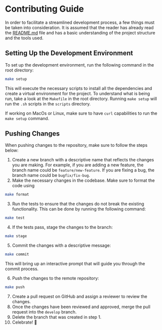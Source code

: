 # **Contributing Guide**

In order to facilitate a streamlined development process, a few things must be taken into consideration. It is assumed that the reader has already read the [README.md](README.md) file and has a basic understanding of the project structure and the tools used.

## **Setting Up the Development Environment**

To set up the development environment, run the following command in the root directory:

```bash
make setup
```

This will execute the necessary scripts to install all the dependencies and create a virtual environment for the project. To understand what is being run, take a look at the `Makefile` in the root directory. Running `make setup` will run the `.sh` scripts in the `scripts` directory.

If working on MacOs or Linux, make sure to have `curl` capabilities to run the `make setup` command.

## **Pushing Changes**

When pushing changes to the repository, make sure to follow the steps below:

1. Create a new branch with a descriptive name that reflects the changes you are making. For example, if you are adding a new feature, the branch name could be `feature/new-feature`. If you are fixing a bug, the branch name could be `bugfix/fix-bug`.
2. Make the necessary changes in the codebase. Make sure to format the code using
    
```bash
make format
```

3. Run the tests to ensure that the changes do not break the existing functionality. This can be done by running the following command:

```bash
make test
```

4. If the tests pass, stage the changes to the branch:

```bash
make stage
```

5. Commit the changes with a descriptive message:

```bash
make commit
```

This will bring up an interactive prompt that will guide you through the commit process.

6. Push the changes to the remote repository:

```bash
make push
```

7. Create a pull request on GitHub and assign a reviewer to review the changes.
8. Once the changes have been reviewed and approved, merge the pull request into the `develop` branch.
9. Delete the branch that was created in step 1.
10. Celebrate! 🎉